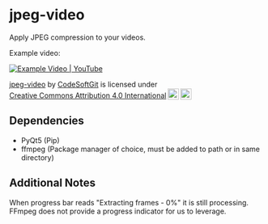 # jpeg-video
Apply JPEG compression to your videos.

Example video:

[![Example Video | YouTube](https://img.youtube.com/vi/DjFKzz1Rbak/0.jpg)](https://www.youtube.com/watch?v=DjFKzz1Rbak)

<p xmlns:cc="http://creativecommons.org/ns#" xmlns:dct="http://purl.org/dc/terms/"><a property="dct:title" rel="cc:attributionURL" href="https://github.com/CodeSoftGit/jpeg-video">jpeg-video</a> by <a rel="cc:attributionURL dct:creator" property="cc:attributionName" href="https://github.com/CodeSoftGit">CodeSoftGit</a> is licensed under <a href="https://creativecommons.org/licenses/by/4.0/?ref=chooser-v1" target="_blank" rel="license noopener noreferrer" style="display:inline-block;">Creative Commons Attribution 4.0 International<img style="height:22px!important;margin-left:3px;vertical-align:text-bottom;" src="https://mirrors.creativecommons.org/presskit/icons/cc.svg?ref=chooser-v1" alt=""><img style="height:22px!important;margin-left:3px;vertical-align:text-bottom;" src="https://mirrors.creativecommons.org/presskit/icons/by.svg?ref=chooser-v1" alt=""></a></p>

## Dependencies
- PyQt5  (Pip)
- ffmpeg (Package manager of choice, must be added to path or in same directory)

## Additional Notes
When progress bar reads "Extracting frames - 0%" it is still processing. FFmpeg does not provide a progress indicator for us to leverage.